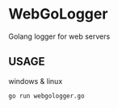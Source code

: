 # WebGoLogger
Golang logger for web servers

## USAGE
windows & linux

```bash
go run webgologger.go
```
